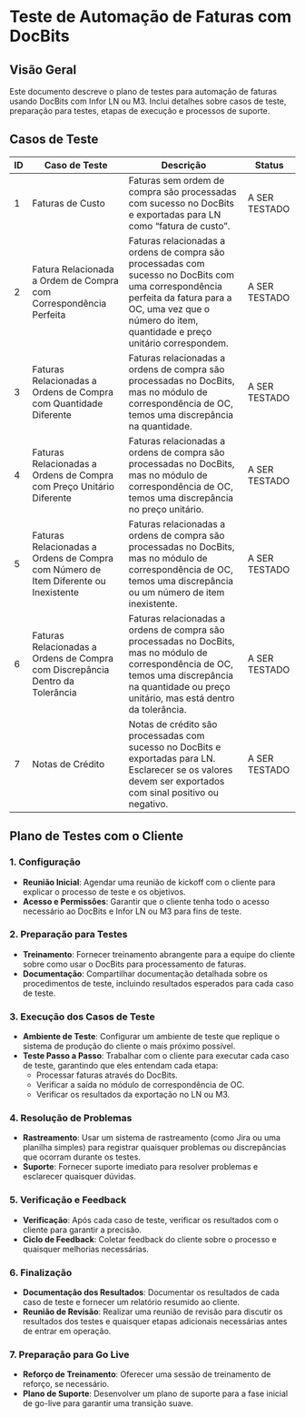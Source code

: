 # Teste de Automação de Faturas com DocBits

## Visão Geral

Este documento descreve o plano de testes para automação de faturas usando DocBits com Infor LN ou M3. Inclui detalhes sobre casos de teste, preparação para testes, etapas de execução e processos de suporte.

## Casos de Teste

| ID | Caso de Teste                                                                       | Descrição                                                                                                                                                                                                    | Status        |
| -- | ----------------------------------------------------------------------------------- | ------------------------------------------------------------------------------------------------------------------------------------------------------------------------------------------------------------ | ------------- |
| 1  | Faturas de Custo                                                                    | Faturas sem ordem de compra são processadas com sucesso no DocBits e exportadas para LN como “fatura de custo”.                                                                                              | A SER TESTADO |
| 2  | Fatura Relacionada a Ordem de Compra com Correspondência Perfeita                   | Faturas relacionadas a ordens de compra são processadas com sucesso no DocBits com uma correspondência perfeita da fatura para a OC, uma vez que o número do item, quantidade e preço unitário correspondem. | A SER TESTADO |
| 3  | Faturas Relacionadas a Ordens de Compra com Quantidade Diferente                    | Faturas relacionadas a ordens de compra são processadas no DocBits, mas no módulo de correspondência de OC, temos uma discrepância na quantidade.                                                            | A SER TESTADO |
| 4  | Faturas Relacionadas a Ordens de Compra com Preço Unitário Diferente                | Faturas relacionadas a ordens de compra são processadas no DocBits, mas no módulo de correspondência de OC, temos uma discrepância no preço unitário.                                                        | A SER TESTADO |
| 5  | Faturas Relacionadas a Ordens de Compra com Número de Item Diferente ou Inexistente | Faturas relacionadas a ordens de compra são processadas no DocBits, mas no módulo de correspondência de OC, temos uma discrepância ou um número de item inexistente.                                         | A SER TESTADO |
| 6  | Faturas Relacionadas a Ordens de Compra com Discrepância Dentro da Tolerância       | Faturas relacionadas a ordens de compra são processadas no DocBits, mas no módulo de correspondência de OC, temos uma discrepância na quantidade ou preço unitário, mas está dentro da tolerância.           | A SER TESTADO |
| 7  | Notas de Crédito                                                                    | Notas de crédito são processadas com sucesso no DocBits e exportadas para LN. Esclarecer se os valores devem ser exportados com sinal positivo ou negativo.                                                  | A SER TESTADO |

## Plano de Testes com o Cliente

### 1. Configuração

* **Reunião Inicial**: Agendar uma reunião de kickoff com o cliente para explicar o processo de teste e os objetivos.
* **Acesso e Permissões**: Garantir que o cliente tenha todo o acesso necessário ao DocBits e Infor LN ou M3 para fins de teste.

### 2. Preparação para Testes

* **Treinamento**: Fornecer treinamento abrangente para a equipe do cliente sobre como usar o DocBits para processamento de faturas.
* **Documentação**: Compartilhar documentação detalhada sobre os procedimentos de teste, incluindo resultados esperados para cada caso de teste.

### 3. Execução dos Casos de Teste

* **Ambiente de Teste**: Configurar um ambiente de teste que replique o sistema de produção do cliente o mais próximo possível.
* **Teste Passo a Passo**: Trabalhar com o cliente para executar cada caso de teste, garantindo que eles entendam cada etapa:
  * Processar faturas através do DocBits.
  * Verificar a saída no módulo de correspondência de OC.
  * Verificar os resultados da exportação no LN ou M3.

### 4. Resolução de Problemas

* **Rastreamento**: Usar um sistema de rastreamento (como Jira ou uma planilha simples) para registrar quaisquer problemas ou discrepâncias que ocorram durante os testes.
* **Suporte**: Fornecer suporte imediato para resolver problemas e esclarecer quaisquer dúvidas.

### 5. Verificação e Feedback

* **Verificação**: Após cada caso de teste, verificar os resultados com o cliente para garantir a precisão.
* **Ciclo de Feedback**: Coletar feedback do cliente sobre o processo e quaisquer melhorias necessárias.

### 6. Finalização

* **Documentação dos Resultados**: Documentar os resultados de cada caso de teste e fornecer um relatório resumido ao cliente.
* **Reunião de Revisão**: Realizar uma reunião de revisão para discutir os resultados dos testes e quaisquer etapas adicionais necessárias antes de entrar em operação.

### 7. Preparação para Go Live

* **Reforço de Treinamento**: Oferecer uma sessão de treinamento de reforço, se necessário.
* **Plano de Suporte**: Desenvolver um plano de suporte para a fase inicial de go-live para garantir uma transição suave.
